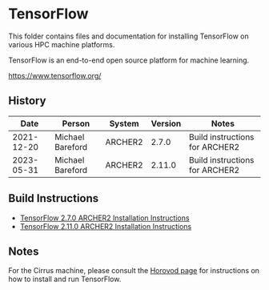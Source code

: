 TensorFlow
==========

This folder contains files and documentation for installing TensorFlow on various HPC machine platforms.

TensorFlow is an end-to-end open source platform for machine learning.

https://www.tensorflow.org/

History
-------

Date | Person | System | Version | Notes
---- | -------|--------|---------|------
2021-12-20 | Michael Bareford | ARCHER2 | 2.7.0 | Build instructions for ARCHER2
2023-05-31 | Michael Bareford | ARCHER2 | 2.11.0 | Build instructions for ARCHER2

Build Instructions
------------------

* [TensorFlow 2.7.0 ARCHER2 Installation Instructions](build_tensorflow_2.7.0_archer2.md)
* [TensorFlow 2.11.0 ARCHER2 Installation Instructions](build_tensorflow_2.11.0_archer2.md)

Notes
-----

For the Cirrus machine, please consult the [Horovod page](../horovod/README.md) for instructions on how to install
and run TensorFlow.
